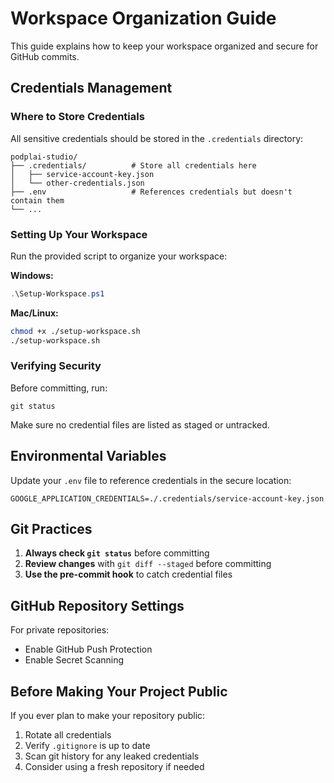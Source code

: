 # Workspace Organization Guide

This guide explains how to keep your workspace organized and secure for GitHub commits.

## Credentials Management

### Where to Store Credentials

All sensitive credentials should be stored in the `.credentials` directory:

```
podplai-studio/
├── .credentials/          # Store all credentials here
│   ├── service-account-key.json
│   └── other-credentials.json
├── .env                   # References credentials but doesn't contain them
└── ...
```

### Setting Up Your Workspace

Run the provided script to organize your workspace:

**Windows:**
```powershell
.\Setup-Workspace.ps1
```

**Mac/Linux:**
```bash
chmod +x ./setup-workspace.sh
./setup-workspace.sh
```

### Verifying Security

Before committing, run:
```
git status
```

Make sure no credential files are listed as staged or untracked.

## Environmental Variables

Update your `.env` file to reference credentials in the secure location:

```
GOOGLE_APPLICATION_CREDENTIALS=./.credentials/service-account-key.json
```

## Git Practices

1. **Always check `git status`** before committing
2. **Review changes** with `git diff --staged` before committing
3. **Use the pre-commit hook** to catch credential files

## GitHub Repository Settings

For private repositories:
- Enable GitHub Push Protection
- Enable Secret Scanning

## Before Making Your Project Public

If you ever plan to make your repository public:
1. Rotate all credentials
2. Verify `.gitignore` is up to date
3. Scan git history for any leaked credentials
4. Consider using a fresh repository if needed
